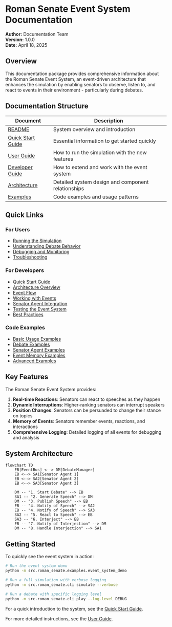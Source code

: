 # Roman Senate Event System Documentation

**Author:** Documentation Team  
**Version:** 1.0.0  
**Date:** April 18, 2025

## Overview

This documentation package provides comprehensive information about the Roman Senate Event System, an event-driven architecture that enhances the simulation by enabling senators to observe, listen to, and react to events in their environment - particularly during debates.

## Documentation Structure

| Document | Description |
|----------|-------------|
| [README](README.md) | System overview and introduction |
| [Quick Start Guide](quick_start.md) | Essential information to get started quickly |
| [User Guide](user_guide.md) | How to run the simulation with the new features |
| [Developer Guide](developer_guide.md) | How to extend and work with the event system |
| [Architecture](architecture.md) | Detailed system design and component relationships |
| [Examples](examples.md) | Code examples and usage patterns |

## Quick Links

### For Users

- [Running the Simulation](user_guide.md#running-the-simulation)
- [Understanding Debate Behavior](user_guide.md#understanding-debate-behavior)
- [Debugging and Monitoring](user_guide.md#debugging-and-monitoring)
- [Troubleshooting](user_guide.md#troubleshooting)

### For Developers

- [Quick Start Guide](quick_start.md)
- [Architecture Overview](architecture.md#architecture-overview)
- [Event Flow](architecture.md#event-flow)
- [Working with Events](developer_guide.md#working-with-events)
- [Senator Agent Integration](developer_guide.md#senator-agent-integration)
- [Testing the Event System](developer_guide.md#testing-the-event-system)
- [Best Practices](developer_guide.md#best-practices)

### Code Examples

- [Basic Usage Examples](examples.md#basic-usage-examples)
- [Debate Examples](examples.md#debate-examples)
- [Senator Agent Examples](examples.md#senator-agent-examples)
- [Event Memory Examples](examples.md#event-memory-examples)
- [Advanced Examples](examples.md#advanced-examples)

## Key Features

The Roman Senate Event System provides:

1. **Real-time Reactions**: Senators can react to speeches as they happen
2. **Dynamic Interruptions**: Higher-ranking senators can interrupt speakers
3. **Position Changes**: Senators can be persuaded to change their stance on topics
4. **Memory of Events**: Senators remember events, reactions, and interactions
5. **Comprehensive Logging**: Detailed logging of all events for debugging and analysis

## System Architecture

```mermaid
flowchart TD
    EB[EventBus] <--> DM[DebateManager]
    EB <--> SA1[Senator Agent 1]
    EB <--> SA2[Senator Agent 2]
    EB <--> SA3[Senator Agent 3]
    
    DM -- "1. Start Debate" --> EB
    SA1 -- "2. Generate Speech" --> DM
    DM -- "3. Publish Speech" --> EB
    EB -- "4. Notify of Speech" --> SA2
    EB -- "4. Notify of Speech" --> SA3
    SA2 -- "5. React to Speech" --> EB
    SA3 -- "6. Interject" --> EB
    EB -- "7. Notify of Interjection" --> DM
    DM -- "8. Handle Interjection" --> SA1
```

## Getting Started

To quickly see the event system in action:

```bash
# Run the event system demo
python -m src.roman_senate.examples.event_system_demo

# Run a full simulation with verbose logging
python -m src.roman_senate.cli simulate --verbose

# Run a debate with specific logging level
python -m src.roman_senate.cli play --log-level DEBUG
```

For a quick introduction to the system, see the [Quick Start Guide](quick_start.md).

For more detailed instructions, see the [User Guide](user_guide.md).